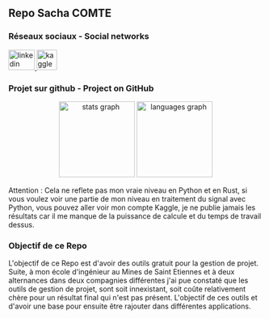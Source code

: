 ## Repo Sacha COMTE

### Réseaux sociaux - Social networks

<div align="left">
  <a href="https://www.linkedin.com/in/sacha-comte-b1837919a" target="_blank">
    <img src="https://raw.githubusercontent.com/maurodesouza/profile-readme-generator/master/src/assets/icons/social/linkedin/default.svg" width="52" height="40" alt="linkedin logo"  />
  </a>
  <a href=# target="_blank">
    <img src="https://upload.wikimedia.org/wikipedia/commons/f/f4/Kaggle_Logo.svg" height="40" alt="kaggle logo" />
  </a>
</div>

### Projet sur github - Project on GitHub

<div align="center">
  <img src="https://github-readme-stats.vercel.app/api?username=choucadieux&hide_title=false&hide_rank=false&show_icons=true&include_all_commits=true&count_private=true&disable_animations=false&theme=dracula&locale=en&hide_border=false&order=1" height="150" alt="stats graph"  />
  <img src="https://github-readme-stats.vercel.app/api/top-langs?username=choucadieux&locale=en&hide_title=false&layout=compact&card_width=320&langs_count=5&theme=dracula&hide_border=false&order=2" height="150" alt="languages graph"  />
</div>

Attention : Cela ne reflete pas mon vraie niveau en Python et en Rust, si vous voulez voir une partie de mon niveau en traitement du signal avec Python, vous pouvez aller voir mon compte Kaggle, je ne publie jamais les résultats car il me manque de la puissance de calcule et du temps de travail dessus. 

### Objectif de ce Repo

L'objectif de ce Repo est d'avoir des outils gratuit pour la gestion de projet. Suite, à mon école d'ingénieur au Mines de Saint Etiennes et à deux alternances dans deux compagnies différentes j'ai pue constaté que les outils de gestion de projet, sont soit innexistant, soit coûte relativement chère pour un résultat final qui n'est pas présent. 
L'objectif de ces outils et d'avoir une base pour ensuite être rajouter dans différentes applications. 
